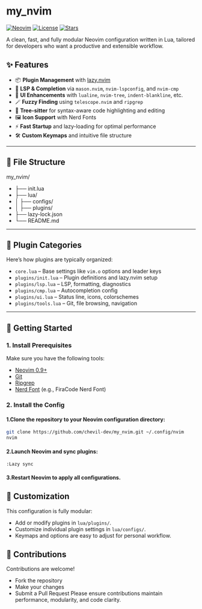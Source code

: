# my_nvim
[![Neovim](https://img.shields.io/badge/Neovim-0.8%2B-blue)](https://neovim.io/)
[![License](https://img.shields.io/badge/License-MIT-green)](https://github.com/chevil-dev/my_nvim/blob/main/LICENSE)
[![Stars](https://img.shields.io/github/stars/chevil-dev/my_nvim?style=social)](https://github.com/chevil-dev/my_nvim/stargazers)

A clean, fast, and fully modular Neovim configuration written in Lua, tailored for developers who want a productive and extensible workflow.

## ✨ Features

- 📦 **Plugin Management** with [lazy.nvim](https://github.com/folke/lazy.nvim)
- 🧠 **LSP & Completion** via `mason.nvim`, `nvim-lspconfig`, and `nvim-cmp`
- 🎨 **UI Enhancements** with `lualine`, `nvim-tree`, `indent-blankline`, etc.
- 🪄 **Fuzzy Finding** using `telescope.nvim` and `ripgrep`
- 🧪 **Tree-sitter** for syntax-aware code highlighting and editing
- 🖼️ **Icon Support** with Nerd Fonts
- ⚡ **Fast Startup** and lazy-loading for optimal performance
- 🛠️ **Custom Keymaps** and intuitive file structure

---

## 📁 File Structure

my_nvim/

- ├── init.lua
- ├── lua/
- │ ├── configs/
- │ ├── plugins/
- ├── lazy-lock.json
- └── README.md


---

## 🧩 Plugin Categories

Here’s how plugins are typically organized:

- `core.lua` – Base settings like `vim.o` options and leader keys
- `plugins/init.lua` – Plugin definitions and lazy.nvim setup
- `plugins/lsp.lua` – LSP, formatting, diagnostics
- `plugins/cmp.lua` – Autocompletion config
- `plugins/ui.lua` – Status line, icons, colorschemes
- `plugins/tools.lua` – Git, file browsing, navigation

---

## 🚀 Getting Started

### 1. Install Prerequisites

Make sure you have the following tools:

- [Neovim 0.9+](https://github.com/neovim/neovim/releases)
- [Git](https://git-scm.com/)
- [Ripgrep](https://github.com/BurntSushi/ripgrep)
- [Nerd Font](https://www.nerdfonts.com/) (e.g., FiraCode Nerd Font)

### 2. Install the Config
#### 1.Clone the repository to your Neovim configuration directory:
```bash
git clone https://github.com/chevil-dev/my_nvim.git ~/.config/nvim
nvim
```
#### 2.Launch Neovim and sync plugins:
```vim
:Lazy sync
```
#### 3.Restart Neovim to apply all configurations.

## 🧩 Customization
This configuration is fully modular:
- Add or modify plugins in `lua/plugins/`.
- Customize individual plugin settings in `lua/configs/`.
- Keymaps and options are easy to adjust for personal workflow.
## 🤝 Contributions
Contributions are welcome!
- Fork the repository
- Make your changes
- Submit a Pull Request
Please ensure contributions maintain performance, modularity, and code clarity.
